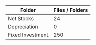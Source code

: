 | Folder           |   Files / Folders |
|------------------|-------------------|
| Net Stocks       |                24 |
| Depreciation     |                 0 |
| Fixed Investment |               250 |